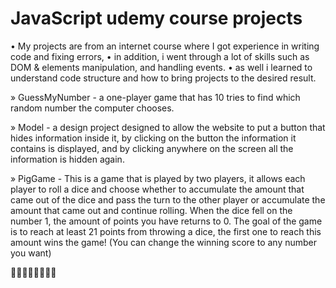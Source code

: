 # JavaScript udemy course projects #

• My projects are from an internet course where I got experience in writing code and fixing errors,
• in addition, i went through a lot of skills such as DOM & elements manipulation, and handling events.
• as well i learned to understand code structure and how to bring projects to the desired result.

» GuessMyNumber - a one-player game that has 10 tries to find which random number the computer chooses.

» Model - a design project designed to allow the website to put a button that hides information inside it, by clicking on the button the information it contains is displayed, and by clicking anywhere on the screen all the information is hidden again. 

» PigGame - This is a game that is played by two players, it allows each player to roll a dice and choose whether to accumulate the amount that came out of the dice and pass the turn to the other player or accumulate the amount that came out and continue rolling. When the dice fell on the number 1, the amount of points you have returns to 0.
The goal of the game is to reach at least 21 points from throwing a dice, the first one to reach this amount wins the game! (You can change the winning score to any number you want)

🥇🥇🥇🥇🥇🥇🥇🥇
